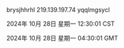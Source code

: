 brysjhhrhl 219.139.197.74 yqqlmgsycl

2024年 10月 28日 星期一 12:30:01 CST

2024年 10月 28日 星期一 04:30:01 GMT
